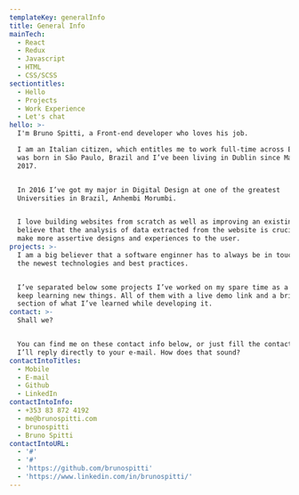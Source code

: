 ```yaml
---
templateKey: generalInfo
title: General Info
mainTech:
  - React
  - Redux
  - Javascript
  - HTML
  - CSS/SCSS
sectiontitles:
  - Hello
  - Projects
  - Work Experience
  - Let's chat
hello: >-
  I'm Bruno Spitti, a Front-end developer who loves his job.

  I am an Italian citizen, which entitles me to work full-time across Europe,
  was born in São Paulo, Brazil and I’ve been living in Dublin since March,
  2017.


  In 2016 I’ve got my major in Digital Design at one of the greatest
  Universities in Brazil, Anhembi Morumbi.


  I love building websites from scratch as well as improving an existing one. I
  believe that the analysis of data extracted from the website is crucial to
  make more assertive designs and experiences to the user.
projects: >-
  I am a big believer that a software enginner has to always be in touch with
  the newest technologies and best practices.


  I’ve separated below some projects I’ve worked on my spare time as a way of 
  keep learning new things. All of them with a live demo link and a brief
  section of what I’ve learned while developing it.
contact: >-
  Shall we?


  You can find me on these contact info below, or just fill the contact form and
  I’ll reply directly to your e-mail. How does that sound?
contactIntoTitles:
  - Mobile
  - E-mail
  - Github
  - LinkedIn
contactIntoInfo:
  - +353 83 872 4192
  - me@brunospitti.com
  - brunospitti
  - Bruno Spitti
contactIntoURL:
  - '#'
  - '#'
  - 'https://github.com/brunospitti'
  - 'https://www.linkedin.com/in/brunospitti/'
---
```


